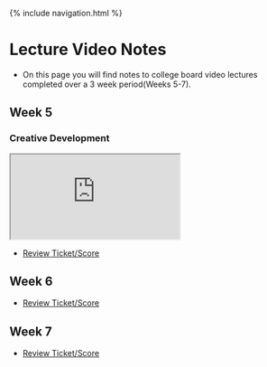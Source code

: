 {% include navigation.html %}
 
# Lecture Video Notes

- On this page you will find notes to college board video lectures completed over a 3 week period(Weeks 5-7).

 
## Week 5

### Creative Development

<iframe src="https://docs.google.com/document/d/e/2PACX-1vSxDGZmNTdr02VS9qwibJ6ttxe56Mk_zGv-Jp6JTakJphX9HQKn1PC6msotZ_y7O_hvKANbaM804BdT/pub?embedded=true"></iframe>


- [Review Ticket/Score](https://github.com/GavinYWu/kylies-disciples2/issues/7#issue-1209094038)

## Week 6


- [Review Ticket/Score](https://github.com/GavinYWu/kylies-disciples2/issues/7#issuecomment-1104340873)


## Week 7


- [Review Ticket/Score](https://github.com/GavinYWu/kylies-disciples2/issues/7#issuecomment-1104341057)


